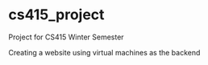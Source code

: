 # cs415_project
Project for CS415 Winter Semester

Creating a website using virtual machines as the backend